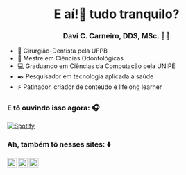 <h1 align="center">E aí!👋 tudo tranquilo? </h1>

<h3 align="center">Davi C. Carneiro, DDS, MSc. 🧔🏻‍</h3>

- 🦷 Cirurgião-Dentista pela UFPB
- 🥼 Mestre em Ciências Odontológicas
- 💻 Graduando em Ciências da Computação pela UNIPÊ
- ✒️ Pesquisador em tecnologia aplicada a saúde
- ⚡ Patinador, criador de conteúdo e lifelong learner

### E tô ouvindo isso agora: 🎧

[![Spotify](https://novatorem-dusky-gamma.vercel.app/api/spotify)](https://open.spotify.com/user/daviccarneiro)

### Ah, também tô nesses sites: ⬇️

[<img align="left" alt="daviccarneiro | Twitter" width="22px" src="https://cdn.jsdelivr.net/npm/simple-icons@v3/icons/twitter.svg" />][twitter]
[<img align="left" alt="daviccarneiro | LinkedIn" width="22px" src="https://cdn.jsdelivr.net/npm/simple-icons@v3/icons/linkedin.svg" />][linkedin]
[<img align="left" alt="daviccarneiro | Instagram" width="22px" src="https://cdn.jsdelivr.net/npm/simple-icons@v3/icons/instagram.svg" />][instagram]

[twitter]: https://twitter.com/daviccarneiro
[instagram]: https://instagram.com/daviccarneiro
[linkedin]: https://linkedin.com/in/daviccarneiro
